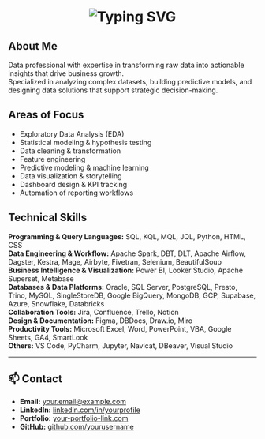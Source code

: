 <!-- Title with Typing Effect -->
<!-- Title with Typing Effect (faster) -->
<h1 align="center">
  <img src="https://readme-typing-svg.herokuapp.com?font=Fira+Code&weight=500&size=28&duration=800&pause=800&color=FFD700&center=true&vCenter=true&width=550&lines=Hi%2C+I'm+Nam;Data+Analyst+%7C+Data+Scientist;SQL+%7C+Python+%7C+Power+BI+%7C+Looker+Studio" alt="Typing SVG" />
</h1>

</h1>

## About Me
Data professional with expertise in transforming raw data into actionable insights that drive business growth.  
Specialized in analyzing complex datasets, building predictive models, and designing data solutions that support strategic decision-making.

## Areas of Focus
- Exploratory Data Analysis (EDA)
- Statistical modeling & hypothesis testing
- Data cleaning & transformation
- Feature engineering
- Predictive modeling & machine learning
- Data visualization & storytelling
- Dashboard design & KPI tracking
- Automation of reporting workflows

## Technical Skills

**Programming & Query Languages:** SQL, KQL, MQL, JQL, Python, HTML, CSS  
**Data Engineering & Workflow:** Apache Spark, DBT, DLT, Apache Airflow, Dagster, Kestra, Mage, Airbyte, Fivetran, Selenium, BeautifulSoup  
**Business Intelligence & Visualization:** Power BI, Looker Studio, Apache Superset, Metabase  
**Databases & Data Platforms:** Oracle, SQL Server, PostgreSQL, Presto, Trino, MySQL, SingleStoreDB, Google BigQuery, MongoDB, GCP, Supabase, Azure, Snowflake, Databricks  
**Collaboration Tools:** Jira, Confluence, Trello, Notion  
**Design & Documentation:** Figma, DBDocs, Draw.io, Miro  
**Productivity Tools:** Microsoft Excel, Word, PowerPoint, VBA, Google Sheets, GA4, SmartLook  
**Others:** VS Code, PyCharm, Jupyter, Navicat, DBeaver, Visual Studio

---

## 📫 Contact
- **Email:** [your.email@example.com](mailto:your.email@example.com)  
- **LinkedIn:** [linkedin.com/in/yourprofile](https://linkedin.com/in/yourprofile)  
- **Portfolio:** [your-portfolio-link.com](https://your-portfolio-link.com)  
- **GitHub:** [github.com/yourusername](https://github.com/yourusername)

